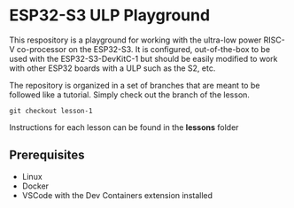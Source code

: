 # ESP32-S3 ULP Playground

This respository is a playground for working with the ultra-low power RISC-V co-processor on the ESP32-S3.
It is configured, out-of-the-box to be used with the ESP32-S3-DevKitC-1 but should be easily modified to 
work with other ESP32 boards with a ULP such as the S2, etc.

The repository is organized in a set of branches that are meant to be followed like a tutorial. Simply 
check out the branch of the lesson.

`git checkout lesson-1`

Instructions for each lesson can be found in the **lessons** folder

## Prerequisites
- Linux
- Docker
- VSCode with the Dev Containers extension installed 